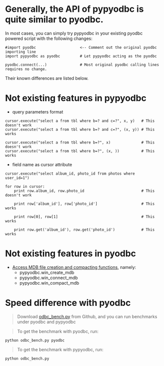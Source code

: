 # Generally, the API of pypyodbc is quite similar to pyodbc. #

In most cases, you can simply try pypyodbc in your existing pyodbc powered script
with the following changes:

```
#import pyodbc                    <-- Comment out the original pyodbc importing line
import pypyodbc as pyodbc         # Let pypyodbc acting as the pyodbc

pyodbc.connect(...)               # Most original pyodbc calling lines requires no change.

```




Their known differences are listed below.


# Not existing features in pypyodbc #
  * query parameters format
```
cursor.execute("select a from tbl where b=? and c=?", x, y)   # This doesn't work
cursor.execute("select a from tbl where b=? and c=?", (x, y)) # This works

cursor.execute("select a from tbl where b=?", x)              # This doesn't work
cursor.execute("select a from tbl where b=?", (x, ))          # This works
```
  * field name as cursor attribute
```
cursor.execute("select album_id, photo_id from photos where user_id=1")

for row in cursor:
    print row.album_id, row.photo_id                          # This doesn't work

    print row['album_id'], row['photo_id']                    # This works

    print row[0], row[1]                                      # This works

    print row.get('album_id'), row.get('photo_id')            # This works
```


# Not existing features in pyodbc #
  * [Access MDB file creation and compacting functions](https://code.google.com/p/pypyodbc/wiki/pypyodbc_for_access_mdb_file), namely:
    * pypyodbc.win\_create\_mdb
    * pypyodbc.win\_connect\_mdb
    * pypyodbc.win\_compact\_mdb



# Speed difference with pyodbc #
> Download [odbc\_bench.py](https://github.com/jiangwen365/pypyodbc/blob/master/odbc_bench.py) from Github, and you can run benchmarks under pyodbc and pypyodbc

> To get the benchmark with pyodbc, run:
```
python odbc_bench.py pyodbc
```
> To get the benchmark with pypyodbc, run:
```
python odbc_bench.py
```



